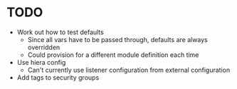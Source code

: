 TODO
====

* Work out how to test defaults
  - Since all vars have to be passed through, defaults are always overridden
  - Could provision for a different module definition each time
* Use hiera config
  - Can't currently use listener configuration from external configuration
* Add tags to security groups
